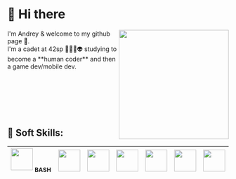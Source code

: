 # 👋 Hi there 
<img src="https://user-images.githubusercontent.com/81233149/187807302-33d9f9f8-ed0e-4812-ac2e-40bae2357fa1.png" width="250" height="250" align="right">
I'm Andrey & welcome to my github page 🙂.<br>
I'm a cadet at 42sp 👨‍🚀🚀👽 studying to become a **human coder** and then a game dev/mobile dev.<br>
<br><br><br><br><br><br>

## 🧠 Soft Skills: 
<img src="https://cdn.jsdelivr.net/gh/devicons/devicon/icons/bash/bash-plain.svg" width="50" height="50"> <sub>BASH</sub> | <img src="https://cdn.jsdelivr.net/gh/devicons/devicon/icons/c/c-plain.svg" width="50" height="50"> | <img src="https://cdn.jsdelivr.net/gh/devicons/devicon/icons/css3/css3-plain-wordmark.svg" width="50" height="50"> | <img src="https://cdn.jsdelivr.net/gh/devicons/devicon/icons/html5/html5-plain-wordmark.svg" width="50" height="50"> | <img src="https://cdn.jsdelivr.net/gh/devicons/devicon/icons/javascript/javascript-plain.svg" width="50" height="50"> | <img src="https://cdn.jsdelivr.net/gh/devicons/devicon/icons/photoshop/photoshop-line.svg" width="50" height="50"> | <img src="https://cdn.jsdelivr.net/gh/devicons/devicon/icons/vim/vim-original.svg" width="50" height="50">
:---: | :---: | :---: | :---: | :---: | :---: | :---:




<!--
**andreyvdl/andreyvdl** is a ✨ _special_ ✨ repository because its `README.md` (this file) appears on your GitHub profile.

Here are some ideas to get you started:

- 🔭 I’m currently working on ...
- 🌱 I’m currently learning ...
- 👯 I’m looking to collaborate on ...
- 🤔 I’m looking for help with ...
- 💬 Ask me about ...
- 📫 How to reach me: ...
- 😄 Pronouns: ...
- ⚡ Fun fact: ...
-->


